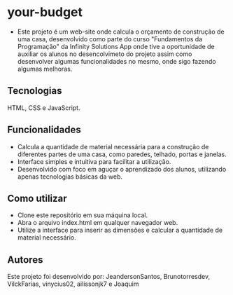 # your-budget

- Este projeto é um web-site onde calcula o orçamento de construção de uma casa, desenvolvido como parte do curso "Fundamentos da Programação" da Infinity Solutions App onde tive a oportunidade de auxiliar os alunos no desencolvimeto do projeto assim como desenvolver algumas funcionalidades no mesmo, onde sigo fazendo algumas melhoras.

## Tecnologias 
  HTML, CSS e JavaScript.

## Funcionalidades
- Calcula a quantidade de material necessária para a construção de diferentes partes de uma casa, como paredes, telhado, portas e janelas.
- Interface simples e intuitiva para facilitar a utilização.
- Desenvolvido com foco em aguçar o aprendizado dos alunos, utilizando apenas tecnologias básicas da web.

## Como utilizar
- Clone este repositório em sua máquina local.
- Abra o arquivo index.html em qualquer navegador web.
- Utilize a interface para inserir as dimensões e calcular a quantidade de material necessário.

## Autores
Este projeto foi desenvolvido por: JeandersonSantos, Brunotorresdev, VilckFarias, vinycius02, ailissonjk7 e Joaquim


